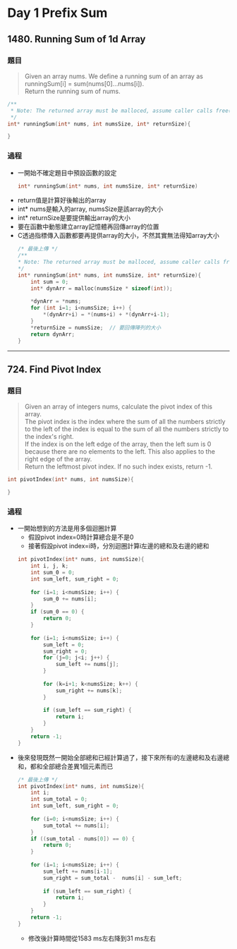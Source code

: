 # Day 1 Prefix Sum

## 1480. Running Sum of 1d Array

### 題目
>Given an array nums. We define a running sum of an array as runningSum[i] = sum(nums[0]…nums[i]).</br>
Return the running sum of nums.</br>

```c
/**
 * Note: The returned array must be malloced, assume caller calls free().
 */
int* runningSum(int* nums, int numsSize, int* returnSize){

}
```

### 過程
- 一開始不確定題目中預設函數的設定
    ```c
    int* runningSum(int* nums, int numsSize, int* returnSize)
    ```
- return值是計算好後輸出的array
- int* nums是輸入的array, numsSize是該array的大小
- int* returnSize是要提供輸出array的大小
- 要在函數中動態建立array記憶體再回傳array的位置
- C透過指標傳入函數都要再提供array的大小，不然其實無法得知array大小
    ```c
    /* 最後上傳 */
    /**
    * Note: The returned array must be malloced, assume caller calls free().
    */
    int* runningSum(int* nums, int numsSize, int* returnSize){
        int sum = 0;    
        int* dynArr = malloc(numsSize * sizeof(int));
        
        *dynArr = *nums;
        for (int i=1; i<numsSize; i++) {
            *(dynArr+i) = *(nums+i) + *(dynArr+i-1);        
        }
        *returnSize = numsSize;  // 要回傳陣列的大小
        return dynArr;
    }
    ```

---
## 724. Find Pivot Index

### 題目
> Given an array of integers nums, calculate the pivot index of this array.</br>
The pivot index is the index where the sum of all the numbers strictly to the left of the index is equal to the sum of all the numbers strictly to the index's right.</br>
If the index is on the left edge of the array, then the left sum is 0 because there are no elements to the left. This also applies to the right edge of the array.</br>
Return the leftmost pivot index. If no such index exists, return -1.</br>

```c
int pivotIndex(int* nums, int numsSize){

}
```

### 過程
- 一開始想到的方法是用多個迴圈計算
    - 假設pivot index=0時計算總合是不是0
    - 接著假設pivot index=i時，分別迴圈計算i左邊的總和及右邊的總和
    ```c
    int pivotIndex(int* nums, int numsSize){
        int i, j, k;
        int sum_0 = 0;
        int sum_left, sum_right = 0;
        
        for (i=1; i<numsSize; i++) {
            sum_0 += nums[i];
        }
        if (sum_0 == 0) {
            return 0;
        }
        
        for (i=1; i<numsSize; i++) {
            sum_left = 0;
            sum_right = 0;
            for (j=0; j<i; j++) {
                sum_left += nums[j];
            }
            
            for (k=i+1; k<numsSize; k++) {
                sum_right += nums[k];
            }
            
            if (sum_left == sum_right) {
                return i;
            }
        }    
        return -1;
    }
    ```
- 後來發現既然一開始全部總和已經計算過了，接下來所有i的左邊總和及右邊總和，都和全部總合差異1個元素而已
    ```c
    /* 最後上傳 */
    int pivotIndex(int* nums, int numsSize){
        int i;
        int sum_total = 0;
        int sum_left, sum_right = 0;
        
        for (i=0; i<numsSize; i++) {
            sum_total += nums[i];
        }
        if ((sum_total - nums[0]) == 0) {
            return 0;
        }
        
        for (i=1; i<numsSize; i++) {
            sum_left += nums[i-1];
            sum_right = sum_total -  nums[i] - sum_left;
            
            if (sum_left == sum_right) {
                return i;
            }
        }    
        return -1;
    }
    ```
    - 修改後計算時間從1583 ms左右降到31 ms左右